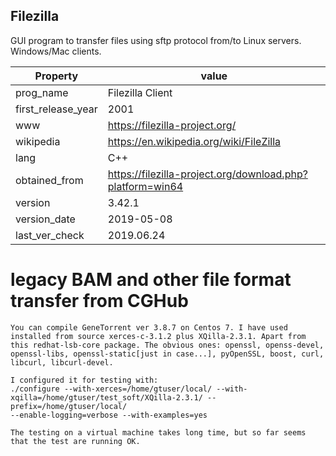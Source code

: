 ## Filezilla 

GUI program to transfer files using sftp protocol from/to Linux servers. Windows/Mac clients.

| Property | value |
| ------ | ------ |
| prog_name | Filezilla Client |
| first_release_year | 2001|
| www  | https://filezilla-project.org/ |
| wikipedia | https://en.wikipedia.org/wiki/FileZilla |
| lang | C++ |
| obtained_from | https://filezilla-project.org/download.php?platform=win64  |
| version | 3.42.1|
| version_date |  2019-05-08 |
| last_ver_check | 2019.06.24 |

# legacy BAM and other file format transfer from CGHub

```
You can compile GeneTorrent ver 3.8.7 on Centos 7. I have used installed from source xerces-c-3.1.2 plus XQilla-2.3.1. Apart from this redhat-lsb-core package. The obvious ones: openssl, openss-devel, openssl-libs, openssl-static[just in case...], pyOpenSSL, boost, curl, libcurl, libcurl-devel.

I configured it for testing with:
./configure --with-xerces=/home/gtuser/local/ --with-xqilla=/home/gtuser/test_soft/XQilla-2.3.1/ --prefix=/home/gtuser/local/
--enable-logging=verbose --with-examples=yes

The testing on a virtual machine takes long time, but so far seems that the test are running OK.

```
